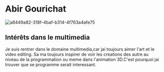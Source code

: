 # Abir Gourichat

![a8449a82-318f-4baf-b314-4f763a4afe75](https://github.com/AbirGourichat/H24_V11_inspirations_GOURICHAT/assets/143745199/2f517cf2-a4f3-4b9e-ac8f-35efade28e1a)




## **Intérêts dans le multimedia**

Je suis rentrer dans le domaine multimedia,car jai toujours aimer l'art et le video editing. Sa ma toujours inspirer de voir
les creations des autre au niveau de la programmation ou meme dans l'animation 3D.C'est pourquoi jai trouver que se programme serait interessant.




